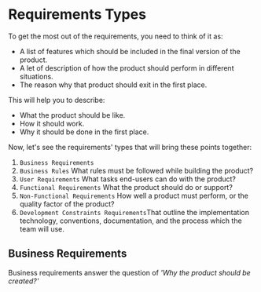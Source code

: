 # Requirements Types
To get the most out of the requirements, you need to think of it as:
- A list of features which should be included in the final version of the product.
- A let of description of how the product should perform in different situations.
- The reason why that product should exit in the first place.

This will help you to describe:
- What the product should be like.
- How it should work.
- Why it should be done in the first place.

Now, let's see the requirements' types that will bring these points together:

1. ```Business Requirements```
2. ```Business Rules``` What rules must be followed while building the product?
3. ```User Requirements``` What tasks end-users can do with the product?
4. ```Functional Requirements``` What the product should do or support?
5. ```Non-Functional Requirements``` How well a product must perform, or the quality factor of the product?
6. ```Development Constraints Requirements```That outline the implementation technology, conventions, documentation, and the process which the team will use.

## Business Requirements
Business requirements answer the question of *'Why the product should be created?'*

